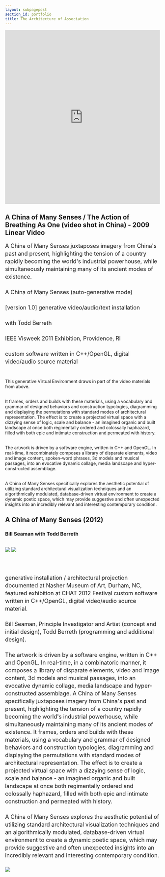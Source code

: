 ```yaml
---
layout: subpagepost
section_id: portfolio
title: The Architecture of Association
---
```

<div class="full">
    <div class="row">
        <div class="large-12 large-centered columns">
          <iframe src="https://player.vimeo.com/video/423197754" width="640" height="564" frameborder="0" allow="autoplay; fullscreen" allowfullscreen></iframe>
        </div>
    </div>
    <div class="Text_works">
    <h2>A China of Many Senses / The Action of Breathing As One (video shot in China) - 2009 Linear Video</h2>
    <p style="line-height:25px; font-size: 18px">
    A China of Many Senses juxtaposes imagery from China's past and present, highlighting the tension of a country rapidly becoming the world's industrial powerhouse, while simultaneously maintaining many of its ancient modes of existence. 
<br><br>
A China of Many Senses (auto-generative mode)<br><br>
[version 1.0] generative video/audio/text installation<br><br>
with Todd Berreth<br><br>
IEEE Visweek 2011 Exhibition, Providence, RI <br><br>
custom software written in C++/OpenGL, digital video/audio source material<br><br>

This generative Virtual Environment draws in part of the video materials from above.<br><br>

It frames, orders and builds with these materials, using a vocabulary and grammar of designed behaviors and construction typologies, diagramming and displaying the permutations with standard modes of architectural representation. The effect is to create a projected virtual space with a dizzying sense of logic, scale and balance - an imagined organic and built landscape at once both regimentally ordered and colossally haphazard, filled with both epic and intimate construction and permeated with history. <br><br>

The artwork is driven by a software engine, written in C++ and OpenGL. In real-time, it recombinately composes a library of disparate elements, video and image content, spoken-word phrases, 3d models and musical passages, into an evocative dynamic collage, media landscape and hyper-constructed assemblage. <br><br>

A China of Many Senses specifically explores the aesthetic potential of utilizing standard architectural visualization techniques and an algorithmically modulated, database-driven virtual environment to create a dynamic poetic space, which may provide suggestive and often unexpected insights into an incredibly relevant and interesting contemporary condition.   
    </p>
    <h2>A China of Many Senses (2012)</h2>
    <h3>Bill Seaman with Todd Berreth</h3>
    <br>
 <img src="../images/assets/Picture33.png">
  <img src="../images/assets/Picture35.png">
<P style="line-height:25px; font-size: 18px">   
<br><br>
generative installation / architectural projection
documented at Nasher Museum of Art, Durham, NC, featured exhibition at CHAT 2012 Festival
custom software written in C++/OpenGL, digital video/audio source material.
<br><br>
Bill Seaman, Principle Investigator and Artist (concept and initial design), Todd Berreth (programming and additional design).
<br><br>
The artwork is driven by a software engine, written in C++ and OpenGL.  In real-time, in a combinatoric manner, it composes a library of disparate elements, video and image content, 3d models and musical passages, into an evocative dynamic collage, media landscape and hyper-constructed assemblage.  A China of Many Senses specifically juxtaposes imagery from China's past and present, highlighting the tension of a country rapidly becoming the world's industrial powerhouse, while simultaneously maintaining many of its ancient modes of existence. It frames, orders and builds with these materials, using a vocabulary and grammar of designed behaviors and construction typologies, diagramming and displaying the permutations with standard modes of architectural representation.  The effect is to create a projected virtual space with a dizzying sense of logic, scale and balance - an imagined organic and built landscape at once both regimentally ordered and colossally haphazard, filled with both epic and intimate construction and permeated with history.
<br><br>
A China of Many Senses explores the aesthetic potential of utilizing standard architectural visualization techniques and an algorithmically modulated, database-driven virtual environment to create a dynamic poetic space, which may provide suggestive and often unexpected insights into an incredibly relevant and interesting contemporary condition.
<br><br>
<img src="../images/assets/Picture36.png">


